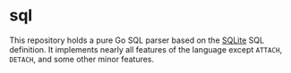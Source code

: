 sql
===

This repository holds a pure Go SQL parser based on the [SQLite](https://sqlite.org/)
SQL definition. It implements nearly all features of the language except `ATTACH`,
`DETACH`, and some other minor features.

